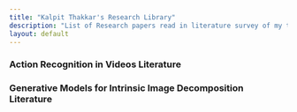 ```yaml
---
title: "Kalpit Thakkar's Research Library"
description: "List of Research papers read in literature survey of my topics"
layout: default
---
```


### Action Recognition in Videos Literature

### Generative Models for Intrinsic Image Decomposition Literature
